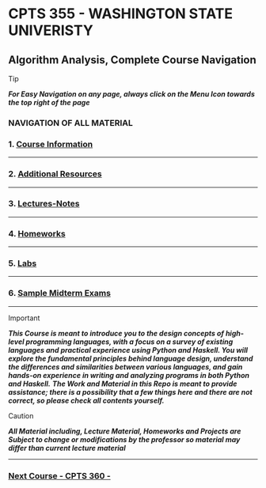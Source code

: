 # CPTS 355 - WASHINGTON STATE UNIVERISTY
## Algorithm Analysis, Complete Course Navigation

> [!TIP]
> ***For Easy Navigation on any page, always click on the Menu Icon towards the top right of the page***

### NAVIGATION OF ALL MATERIAL 

### 1. [Course Information]()
---
### 2. [Additional Resources]()
---
### 3. [Lectures-Notes]()
--- 
### 4. [Homeworks]()
---
### 5. [Labs]()
---
### 6. [Sample Midterm Exams]()

--- 

> [!IMPORTANT]
> ***This Course is meant to introduce you to the design concepts of high-level programming languages, with a focus on a survey of existing languages and practical experience using Python and Haskell. You will explore the fundamental principles behind language design, understand the differences and similarities between various languages, and gain hands-on experience in writing and analyzing programs in both Python and Haskell.***
> ***The Work and Material in this Repo is meant to provide assistance; there is a possibility that a few things here and there are not correct, so please check all contents yourself.***




> [!CAUTION]
> ***All Material including, Lecture Material, Homeworks and Projects are Subject to change or modifications by the professor so material may differ than current lecture material***

---

### [Next Course - CPTS 360 -  ]()
